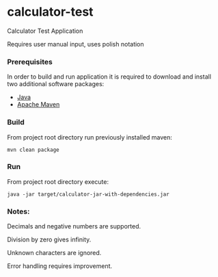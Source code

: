 # calculator-test
Calculator Test Application

Requires user manual input, uses polish notation

### Prerequisites
In order to build and run application it is required to download and install two additional software packages:
* [Java](https://www.java.com/download/) 
* [Apache Maven](https://maven.apache.org/download.cgi)

### Build
From project root directory run previously installed maven:
```
mvn clean package
```

### Run
From project root directory execute:
```
java -jar target/calculator-jar-with-dependencies.jar
```

### Notes:
Decimals and negative numbers are supported.

Division by zero gives infinity.

Unknown characters are ignored.

Error handling requires improvement.